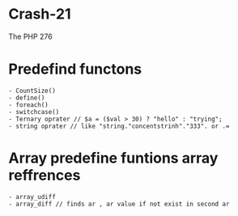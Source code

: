 # Crash-21
The PHP 276

# Predefind functons
    - CountSize()
    - define()
    - foreach()
    - switchcase()
    - Ternary oprater // $a = ($val > 30) ? "hello" : "trying";
    - string oprater // like "string."concentstrinh"."333". or .=

# Array predefine funtions array reffrences
    - array_udiff
    - array_diff // finds ar , ar value if not exist in second ar